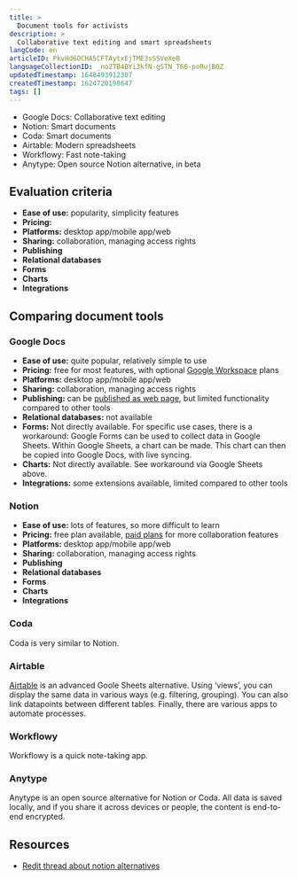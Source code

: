 ```yaml
---
title: >
  Document tools for activists
description: >
  Collaborative text editing and smart spreadsheets
langCode: en
articleID: PkvHd6OCHA5CFTAytxEjTME3sSSVeXeB
languageCollectionID: _no2TB4BYi3kfN-gSTN_T66-poRujBOZ
updatedTimestamp: 1648493912307
createdTimestamp: 1624720198647
tags: []
---
```


-   Google Docs: Collaborative text editing
-   Notion: Smart documents
-   Coda: Smart documents
-   Airtable: Modern spreadsheets
-   Workflowy: Fast note-taking
-   Anytype: Open source Notion alternative, in beta

## Evaluation criteria

-   **Ease of use:** popularity, simplicity features
-   **Pricing:**
-   **Platforms:** desktop app/mobile app/web
-   **Sharing:** collaboration, managing access rights
-   **Publishing**
-   **Relational databases**
-   **Forms**
-   **Charts**
-   **Integrations**

## Comparing document tools

### Google Docs

-   **Ease of use:** quite popular, relatively simple to use
-   **Pricing:** free for most features, with optional [Google Workspace](https://workspace.google.com) plans
-   **Platforms:** desktop app/mobile app/web
-   **Sharing:** collaboration, managing access rights
-   **Publishing:** can be [published as web page](https://support.google.com/a/users/answer/9308870?hl=en), but limited functionality compared to other tools
-   **Relational databases:** not available
-   **Forms:** Not directly available. For specific use cases, there is a workaround: Google Forms can be used to collect data in Google Sheets. Within Google Sheets, a chart can be made. This chart can then be copied into Google Docs, with live syncing.
-   **Charts:** Not directly available. See workaround via Google Sheets above.
-   **Integrations:** some extensions available, limited compared to other tools

### Notion

-   **Ease of use:** lots of features, so more difficult to learn
-   **Pricing:** free plan available, [paid plans](https://www.notion.so/pricing) for more collaboration features
-   **Platforms:** desktop app/mobile app/web
-   **Sharing:** collaboration, managing access rights
-   **Publishing**
-   **Relational databases**
-   **Forms**
-   **Charts**
-   **Integrations**

### Coda

Coda is very similar to Notion.

### Airtable

[Airtable](/tools/airtable) is an advanced Goole Sheets alternative. Using ‘views’, you can display the same data in various ways (e.g. filtering, grouping). You can also link datapoints between different tables. Finally, there are various apps to automate processes.

### Workflowy

Workflowy is a quick note-taking app.

### Anytype

Anytype is an open source alternative for Notion or Coda. All data is saved locally, and if you share it across devices or people, the content is end-to-end encrypted.

## Resources

-   [Redit thread about notion alternatives](https://www.reddit.com/r/Notion/comments/lijien/list_of_notion_alternatives/)
